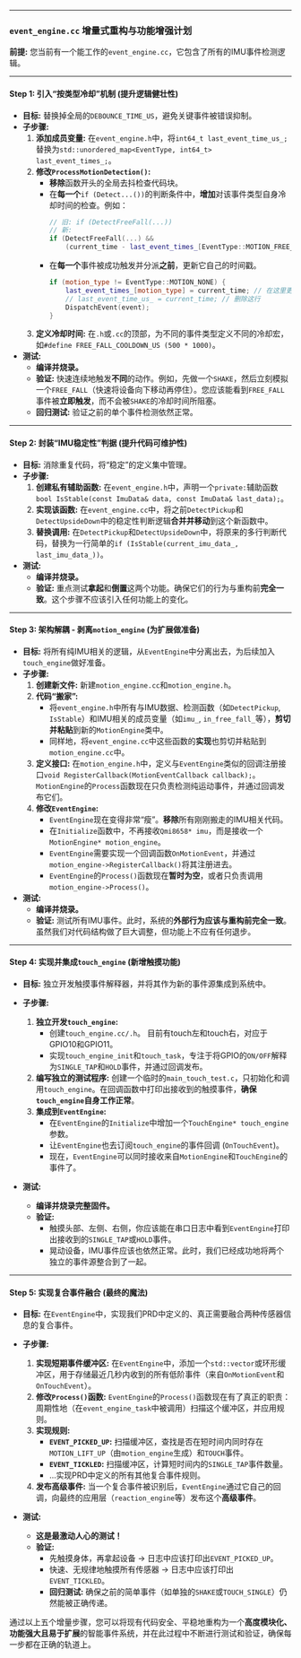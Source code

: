 
---

### **`event_engine.cc` 增量式重构与功能增强计划**

**前提:** 您当前有一个能工作的`event_engine.cc`，它包含了所有的IMU事件检测逻辑。

---
#### **Step 1: 引入“按类型冷却”机制 (提升逻辑健壮性)**

*   **目标:** 替换掉全局的`DEBOUNCE_TIME_US`，避免关键事件被错误抑制。
*   **子步骤:**
    1.  **添加成员变量:** 在`event_engine.h`中，将`int64_t last_event_time_us_;`替换为`std::unordered_map<EventType, int64_t> last_event_times_;`。
    2.  **修改`ProcessMotionDetection()`:**
        *   **移除**函数开头的全局去抖检查代码块。
        *   在**每一个**`if (Detect...())`的判断条件中，**增加**对该事件类型自身冷却时间的检查。例如：
            ```cpp
            // 旧: if (DetectFreeFall(...))
            // 新:
            if (DetectFreeFall(...) && 
                (current_time - last_event_times_[EventType::MOTION_FREE_FALL] > FREE_FALL_COOLDOWN_US)) 
            ```
        *   在**每一个**事件被成功触发并分派**之前**，更新它自己的时间戳。
            ```cpp
            if (motion_type != EventType::MOTION_NONE) {
                last_event_times_[motion_type] = current_time; // 在这里更新
                // last_event_time_us_ = current_time; // 删除这行
                DispatchEvent(event);
            }
            ```
    3.  **定义冷却时间:** 在`.h`或`.cc`的顶部，为不同的事件类型定义不同的冷却宏，如`#define FREE_FALL_COOLDOWN_US (500 * 1000)`。
*   **测试:**
    *   **编译并烧录。**
    *   **验证:** 快速连续地触发**不同**的动作。例如，先做一个`SHAKE`，然后立刻模拟一个`FREE_FALL`（快速将设备向下移动再停住）。您应该能看到`FREE_FALL`事件被**立即触发**，而不会被`SHAKE`的冷却时间所阻塞。
    *   **回归测试:** 验证之前的单个事件检测依然正常。

---
#### **Step 2: 封装“IMU稳定性”判据 (提升代码可维护性)**

*   **目标:** 消除重复代码，将“稳定”的定义集中管理。
*   **子步骤:**
    1.  **创建私有辅助函数:** 在`event_engine.h`中，声明一个`private:`辅助函数`bool IsStable(const ImuData& data, const ImuData& last_data);`。
    2.  **实现该函数:** 在`event_engine.cc`中，将之前`DetectPickup`和`DetectUpsideDown`中的稳定性判断逻辑**合并并移动**到这个新函数中。
    3.  **替换调用:** 在`DetectPickup`和`DetectUpsideDown`中，将原来的多行判断代码，替换为一行简单的`if (IsStable(current_imu_data_, last_imu_data_))`。
*   **测试:**
    *   **编译并烧录。**
    *   **验证:** 重点测试**拿起**和**倒置**这两个功能。确保它们的行为与重构前**完全一致**。这个步骤不应该引入任何功能上的变化。

---
#### **Step 3: 架构解耦 - 剥离`motion_engine` (为扩展做准备)**

*   **目标:** 将所有纯IMU相关的逻辑，从`EventEngine`中分离出去，为后续加入`touch_engine`做好准备。
*   **子步骤:**
    1.  **创建新文件:** 新建`motion_engine.cc`和`motion_engine.h`。
    2.  **代码“搬家”:**
        *   将`event_engine.h`中所有与IMU数据、检测函数（如`DetectPickup`, `IsStable`）和IMU相关的成员变量（如`imu_`, `in_free_fall_`等），**剪切并粘贴**到新的`MotionEngine`类中。
        *   同样地，将`event_engine.cc`中这些函数的**实现**也剪切并粘贴到`motion_engine.cc`中。
    3.  **定义接口:** 在`motion_engine.h`中，定义与`EventEngine`类似的回调注册接口`void RegisterCallback(MotionEventCallback callback);`。`MotionEngine`的`Process`函数现在只负责检测纯运动事件，并通过回调发布它们。
    4.  **修改`EventEngine`:**
        *   `EventEngine`现在变得非常“瘦”。**移除**所有刚刚搬走的IMU相关代码。
        *   在`Initialize`函数中，不再接收`Qmi8658* imu`，而是接收一个`MotionEngine* motion_engine`。
        *   `EventEngine`需要实现一个回调函数`OnMotionEvent`，并通过`motion_engine->RegisterCallback()`将其注册进去。
        *   `EventEngine`的`Process()`函数现在**暂时为空**，或者只负责调用`motion_engine->Process()`。
*   **测试:**
    *   **编译并烧录。**
    *   **验证:** 测试所有IMU事件。此时，系统的**外部行为应该与重构前完全一致**。虽然我们对代码结构做了巨大调整，但功能上不应有任何退步。

---
#### **Step 4: 实现并集成`touch_engine` (新增触摸功能)**

*   **目标:** 独立开发触摸事件解释器，并将其作为新的事件源集成到系统中。
*   **子步骤:**
    1.  **独立开发`touch_engine`:**
        *   创建`touch_engine.cc/.h`。
        目前有touch左和touch右，对应于GPIO10和GPIO11。
        * 实现`touch_engine_init`和`touch_task`，专注于将GPIO的`ON/OFF`解释为`SINGLE_TAP`和`HOLD`事件，并通过回调发布。
    2.  **编写独立的测试程序:** 创建一个临时的`main_touch_test.c`，只初始化和调用`touch_engine`。在回调函数中打印出接收到的触摸事件，**确保`touch_engine`自身工作正常**。
    3.  **集成到`EventEngine`:**
        *   在`EventEngine`的`Initialize`中增加一个`TouchEngine* touch_engine`参数。
        *   让`EventEngine`也去订阅`touch_engine`的事件回调 (`OnTouchEvent`)。
        *   现在，`EventEngine`可以同时接收来自`MotionEngine`和`TouchEngine`的事件了。

*   **测试:**
    *   **编译并烧录完整固件。**
    *   **验证:**
        *   触摸头部、左侧、右侧，你应该能在串口日志中看到`EventEngine`打印出接收到的`SINGLE_TAP`或`HOLD`事件。
        *   晃动设备，IMU事件应该也依然正常。此时，我们已经成功地将两个独立的事件源整合到了一起。

---
#### **Step 5: 实现复合事件融合 (最终的魔法)**

*   **目标:** 在`EventEngine`中，实现我们PRD中定义的、真正需要融合两种传感器信息的复合事件。
*   **子步骤:**
    1.  **实现短期事件缓冲区:** 在`EventEngine`中，添加一个`std::vector`或环形缓冲区，用于存储最近几秒内收到的所有低阶事件（来自`OnMotionEvent`和`OnTouchEvent`）。
    2.  **修改`Process()`函数:** `EventEngine`的`Process()`函数现在有了真正的职责：周期性地（在`event_engine_task`中被调用）扫描这个缓冲区，并应用规则。
    3.  **实现规则:**
        *   **`EVENT_PICKED_UP`:** 扫描缓冲区，查找是否在短时间内同时存在`MOTION_LIFT_UP`（由`motion_engine`生成）和`TOUCH`事件。
        *   **`EVENT_TICKLED`:** 扫描缓冲区，计算短时间内的`SINGLE_TAP`事件数量。
        *   ...实现PRD中定义的所有其他复合事件规则。
    4.  **发布高级事件:** 当一个复合事件被识别后，`EventEngine`通过它自己的回调，向最终的应用层（`reaction_engine`等）发布这个**高级事件**。

*   **测试:**
    *   **这是最激动人心的测试！**
    *   **验证:**
        *   先触摸身体，再拿起设备 -> 日志中应该打印出`EVENT_PICKED_UP`。
        *   快速、无规律地触摸所有传感器 -> 日志中应该打印出`EVENT_TICKLED`。
        *   **回归测试:** 确保之前的简单事件（如单独的`SHAKE`或`TOUCH_SINGLE`）仍然能被正确传递。

通过以上五个增量步骤，您可以将现有代码安全、平稳地重构为一个**高度模块化、功能强大且易于扩展**的智能事件系统，并在此过程中不断进行测试和验证，确保每一步都在正确的轨道上。